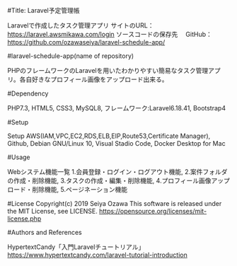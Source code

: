 #Title: Laravel予定管理帳 

Laravelで作成したタスク管理アプリ 
サイトのURL：  https://laravel.awsmikawa.com/login
ソースコードの保存先　 GitHub：https://github.com/ozawaseiya/laravel-schedule-app/

#laravel-schedule-app(name of repository) 

PHPのフレームワークのLaravelを用いたわかりやすい簡易なタスク管理アプリ。各自好きなプロフィール画像をアップロード出来る。

#Dependency 

PHP7.3, HTML5, CSS3, MySQL8, フレームワーク:Laravel6.18.41, Bootstrap4

#Setup 

Setup AWS(IAM,VPC,EC2,RDS,ELB,EIP,Route53,Certificate Manager), Github, Debian GNU/Linux 10, Visual Stadio Code, Docker Desktop for Mac

#Usage 

Webシステム機能一覧 
1.会員登録・ログイン・ログアウト機能, 2.案件フォルダの作成・削除機能, 3.タスクの作成・編集・削除機能, 4.プロフィール画像アップロード・削除機能, 5.ページネーション機能

#License Copyright(c) 2019 Seiya Ozawa This software is released under the MIT License, see LICENSE. https://opensource.org/licenses/mit-license.php

#Authors and References 

HypertextCandy「入門Laravelチュートリアル」https://www.hypertextcandy.com/laravel-tutorial-introduction 
